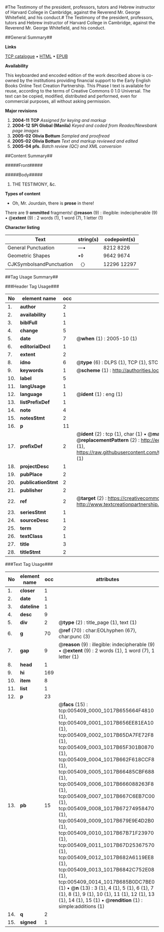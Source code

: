 #The Testimony of the president, professors, tutors and Hebrew instructor of Harvard College in Cambridge, against the Reverend Mr. George Whitefield, and his conduct.#
The Testimony of the president, professors, tutors and Hebrew instructor of Harvard College in Cambridge, against the Reverend Mr. George Whitefield, and his conduct.

##General Summary##

**Links**

[TCP catalogue](http://www.ota.ox.ac.uk/tcp/)  • 
[HTML](http://tei.it.ox.ac.uk/tcp/Texts-HTML/free/N04/N04376.html)  • 
[EPUB](http://tei.it.ox.ac.uk/tcp/Texts-EPUB/free/N04/N04376.epub)

**Availability**

This keyboarded and encoded edition of the
	       work described above is co-owned by the institutions
	       providing financial support to the Early English Books
	       Online Text Creation Partnership. This Phase I text is
	       available for reuse, according to the terms of Creative
	       Commons 0 1.0 Universal. The text can be copied,
	       modified, distributed and performed, even for
	       commercial purposes, all without asking permission.

**Major revisions**

1. __2004-11__ __TCP__ *Assigned for keying and markup*
1. __2004-12__ __SPi Global (Manila)__ *Keyed and coded from Readex/Newsbank page images*
1. __2005-02__ __Olivia Bottum__ *Sampled and proofread*
1. __2005-02__ __Olivia Bottum__ *Text and markup reviewed and edited*
1. __2005-04__ __pfs.__ *Batch review (QC) and XML conversion*

##Content Summary##

#####Front#####

#####Body#####

1. THE TESTIMONY, &c.

**Types of content**

  * Oh, Mr. Jourdain, there is **prose** in there!

There are 9 **ommitted** fragments! 
 @__reason__ (9) : illegible: indecipherable (9)  •  @__extent__ (9) : 2 words (1), 1 word (7), 1 letter (1)

**Character listing**


|Text|string(s)|codepoint(s)|
|---|---|---|
|General Punctuation|—•|8212 8226|
|Geometric Shapes|▪◊|9642 9674|
|CJKSymbolsandPunctuation|〈〉|12296 12297|

##Tag Usage Summary##

###Header Tag Usage###

|No|element name|occ|attributes|
|---|---|---|---|
|1.|__author__|2||
|2.|__availability__|1||
|3.|__biblFull__|1||
|4.|__change__|5||
|5.|__date__|7| @__when__ (1) : 2005-10 (1)|
|6.|__editorialDecl__|1||
|7.|__extent__|2||
|8.|__idno__|6| @__type__ (6) : DLPS (1), TCP (1), STC (1), NOTIS (1), IMAGE-SET (1), EVANS-CITATION (1)|
|9.|__keywords__|1| @__scheme__ (1) : http://authorities.loc.gov/ (1)|
|10.|__label__|5||
|11.|__langUsage__|1||
|12.|__language__|1| @__ident__ (1) : eng (1)|
|13.|__listPrefixDef__|1||
|14.|__note__|4||
|15.|__notesStmt__|2||
|16.|__p__|11||
|17.|__prefixDef__|2| @__ident__ (2) : tcp (1), char (1)  •  @__matchPattern__ (2) : ([0-9\-]+):([0-9IVX]+) (1), (.+) (1)  •  @__replacementPattern__ (2) : http://eebo.chadwyck.com/downloadtiff?vid=$1&page=$2 (1), https://raw.githubusercontent.com/textcreationpartnership/Texts/master/tcpchars.xml#$1 (1)|
|18.|__projectDesc__|1||
|19.|__pubPlace__|2||
|20.|__publicationStmt__|2||
|21.|__publisher__|2||
|22.|__ref__|2| @__target__ (2) : https://creativecommons.org/publicdomain/zero/1.0/ (1), http://www.textcreationpartnership.org/docs/. (1)|
|23.|__seriesStmt__|1||
|24.|__sourceDesc__|1||
|25.|__term__|2||
|26.|__textClass__|1||
|27.|__title__|3||
|28.|__titleStmt__|2||


###Text Tag Usage###

|No|element name|occ|attributes|
|---|---|---|---|
|1.|__closer__|1||
|2.|__date__|1||
|3.|__dateline__|1||
|4.|__desc__|9||
|5.|__div__|2| @__type__ (2) : title_page (1), text (1)|
|6.|__g__|70| @__ref__ (70) : char:EOLhyphen (67), char:punc (3)|
|7.|__gap__|9| @__reason__ (9) : illegible: indecipherable (9)  •  @__extent__ (9) : 2 words (1), 1 word (7), 1 letter (1)|
|8.|__head__|1||
|9.|__hi__|169||
|10.|__item__|8||
|11.|__list__|1||
|12.|__p__|23||
|13.|__pb__|15| @__facs__ (15) : tcp:005409_0000_1017B655664F4810 (1), tcp:005409_0001_1017B656EE81EA10 (1), tcp:005409_0002_1017B65DA7FE72F8 (1), tcp:005409_0003_1017B65F301B0870 (1), tcp:005409_0004_1017B662F618CCF8 (1), tcp:005409_0005_1017B66485CBF688 (1), tcp:005409_0006_1017B666088263F8 (1), tcp:005409_0007_1017B667C6EB7C00 (1), tcp:005409_0008_1017B67274958470 (1), tcp:005409_0009_1017B679E9E4D2B0 (1), tcp:005409_0010_1017B67B71F23970 (1), tcp:005409_0011_1017B67D25367570 (1), tcp:005409_0012_1017B682A6119EE8 (1), tcp:005409_0013_1017B6842C752E08 (1), tcp:005409_0014_1017B685B0DC7BE0 (1)  •  @__n__ (13) : 3 (1), 4 (1), 5 (1), 6 (1), 7 (1), 8 (1), 9 (1), 10 (1), 11 (1), 12 (1), 13 (1), 14 (1), 15 (1)  •  @__rendition__ (1) : simple:additions (1)|
|14.|__q__|2||
|15.|__signed__|1||
